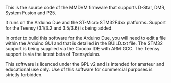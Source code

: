 This is the source code of the MMDVM firmware that supports D-Star, DMR, System Fusion and P25.

It runs on the Arduino Due and the ST-Micro STM32F4xx platforms. Support for the Teensy (3.1/3.2 and 3.5/3.6) is being added.

In order to build this software for the Arduino Due, you will need to edit a file within the Arduino GUI and that is detailed in the BUILD.txt file. The STM32 support is being supplied via the Coocox IDE with ARM GCC. The Teensy support is via the latest beta of Teensyduino.

This software is licenced under the GPL v2 and is intended for amateur and educational use only. Use of this software for commercial purposes is strictly forbidden.
